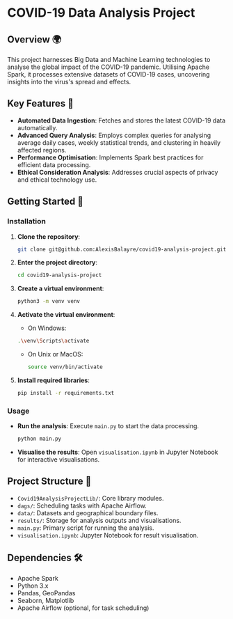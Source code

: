 # COVID-19 Data Analysis Project

## Overview 🌍

This project harnesses Big Data and Machine Learning technologies to analyse the global impact of the COVID-19 pandemic. Utilising Apache Spark, it processes extensive datasets of COVID-19 cases, uncovering insights into the virus's spread and effects.

## Key Features 🌟

- **Automated Data Ingestion**: Fetches and stores the latest COVID-19 data automatically.
- **Advanced Query Analysis**: Employs complex queries for analysing average daily cases, weekly statistical trends, and clustering in heavily affected regions.
- **Performance Optimisation**: Implements Spark best practices for efficient data processing.
- **Ethical Consideration Analysis**: Addresses crucial aspects of privacy and ethical technology use.

## Getting Started 🚀

### Installation

1. **Clone the repository**:

   ```bash
   git clone git@github.com:AlexisBalayre/covid19-analysis-project.git
   ```

2. **Enter the project directory**:

   ```bash
   cd covid19-analysis-project
   ```

3. **Create a virtual environment**:

   ```bash
   python3 -m venv venv
   ```

4. **Activate the virtual environment**:

   - On Windows:

   ```bash
   .\venv\Scripts\activate
   ```

   - On Unix or MacOS:

     ```bash
     source venv/bin/activate
     ```

5. **Install required libraries**:

   ```bash
   pip install -r requirements.txt
   ```

### Usage

- **Run the analysis**: Execute `main.py` to start the data processing.

  ```bash
  python main.py
  ```

- **Visualise the results**: Open `visualisation.ipynb` in Jupyter Notebook for interactive visualisations.

## Project Structure 📂

- `Covid19AnalysisProjectLib/`: Core library modules.
- `dags/`: Scheduling tasks with Apache Airflow.
- `data/`: Datasets and geographical boundary files.
- `results/`: Storage for analysis outputs and visualisations.
- `main.py`: Primary script for running the analysis.
- `visualisation.ipynb`: Jupyter Notebook for result visualisation.

## Dependencies 🛠️

- Apache Spark
- Python 3.x
- Pandas, GeoPandas
- Seaborn, Matplotlib
- Apache Airflow (optional, for task scheduling)
